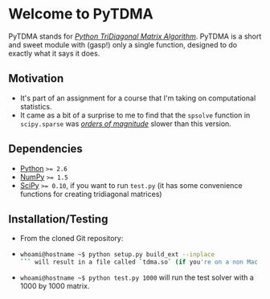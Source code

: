# Welcome to PyTDMA
PyTDMA stands for [*Python TriDiagonal Matrix Algorithm*](http://en.wikipedia.org/wiki/Tridiagonal_matrix_algorithm). PyTDMA is a short and sweet module with (gasp!) only a single function, designed to do exactly what it says it does.

## Motivation
* It's part of an assignment for a course that I'm taking on computational statistics.
* It came as a bit of a surprise to me to find that the `spsolve` function in `scipy.sparse` was [*orders of magnitude*](http://en.wikipedia.org/wiki/Order_of_magnitude) slower than this version.

## Dependencies
* [Python](http://www.python.org) `>= 2.6`
* [NumPy](www.scipy.org) `>= 1.5`
* [SciPy](www.scipy.org) `>= 0.10`, if you want to run `test.py` (it has some convenience functions for creating tridiagonal matrices)

## Installation/Testing
* From the cloned Git repository: 
* ```bash
  whoami@hostname ~$ python setup.py build_ext --inplace
  ``` will result in a file called `tdma.so` (if you're on a non Mac UNIX), which is the native extension shared object file.
* `whoami@hostname ~$ python test.py 1000` will run the test solver with a 1000 by 1000 matrix.

